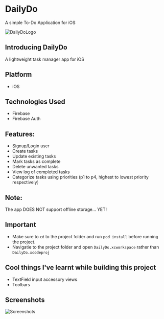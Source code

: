 # DailyDo
A simple To-Do Application for iOS


![DailyDoLogo](https://dl.dropboxusercontent.com/s/hkhry45dcfeg40j/logo-reveal.png?dl=0) 
## Introducing DailyDo
A lightweight task manager app for iOS

## Platform
- iOS

## Technologies Used
- Firebase
- Firebase Auth

## Features:
- Signup/Login user
- Create tasks
- Update existing tasks
- Mark tasks as complete
- Delete unwanted tasks
- View log of completed tasks
- Categorize tasks using priorities (p1 to p4, highest to lowest priority respectively) 

## Note:
The app DOES NOT support offline storage... YET!

## Important
- Make sure to `cd` to the project folder and run `pod install` before running the project.
- Navigatie to the project folder and open `DailyDo.xcworkspace` rather than `DailyDo.xcodeproj`

## Cool things I've learnt while building this project
- TextField input accessory views
- Toolbars

## Screenshots
![Screenshots](https://dl.dropboxusercontent.com/s/j9ip6se1807ligw/screenshots.png?dl=0) 
